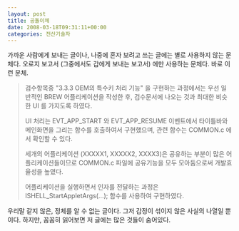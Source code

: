 ```yaml
---
layout: post
title: 공돌이체
date: 2008-03-18T09:31:11+00:00
categories: 전산기술자
---
```

가까운 사람에게 보내는 글이나, 나중에 혼자 보려고 쓰는 글에는 별로 사용하지 않는 문체다. 오로지 보고서 (그중에서도 갑에게 보내는 보고서) 에만 사용하는 문체다. 바로 이런 문체.
<blockquote>검수항목중 "3.3.3 OEM의 특수키 처리 기능" 을 구현하는 과정에서는 우선 일반적인 BREW 어플리케이션을 작성한 후, 검수문서에 나오는 것과 최대한 비슷한 UI 를 가지도록 하였다.

UI 처리는 EVT_APP_START 와 EVT_APP_RESUME 이벤트에서 타이틀바와 메인화면을 그리는 함수를 호출하여서 구현했으며, 관련 함수는 COMMON.c 에서 확인할 수 있다.

세개의 어플리케이션 (XXXXX1, XXXXX2, XXXX3)은 공유하는 부분이 많은 어플리케이션들이므로 COMMON.c 파일에 공유기능을 모두 모아둠으로써 개발효율성을 높였다.

어플리케이션을 실행하면서 인자를 전달하는 과정은  ISHELL_StartAppletArgs(...); 함수를 사용하여 구현하였다.</blockquote>
우리말 같지 않은, 정체를 알 수 없는 글이다. 그저 감정이 섞이지 않은 사실의 나열일 뿐이다. 하지만, 꼼꼼히 읽어보면 저 글에는 많은 것들이 숨어있다.
